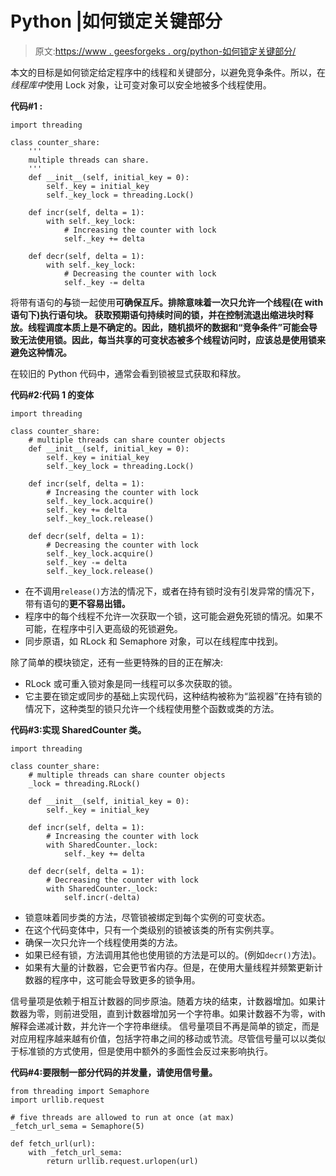 # Python |如何锁定关键部分

> 原文:[https://www . geesforgeks . org/python-如何锁定关键部分/](https://www.geeksforgeeks.org/python-how-to-lock-critical-sections/)

本文的目标是如何锁定给定程序中的线程和关键部分，以避免竞争条件。所以，在*线程库中*使用 Lock 对象，让可变对象可以安全地被多个线程使用。

**代码#1 :**

```
import threading

class counter_share:
    '''
    multiple threads can share.
    '''
    def __init__(self, initial_key = 0):
        self._key = initial_key
        self._key_lock = threading.Lock()

    def incr(self, delta = 1):
        with self._key_lock:
            # Increasing the counter with lock
            self._key += delta

    def decr(self, delta = 1):
        with self._key_lock:
            # Decreasing the counter with lock
            self._key -= delta
```

将带有语句的**与**锁一起使用**可确保互斥。排除意味着一次只允许一个线程(在 with 语句下)执行语句块。
获取预期语句持续时间的锁，并在控制流退出缩进块时释放。线程调度本质上是不确定的。因此，随机损坏的数据和“竞争条件”可能会导致无法使用锁。因此，每当共享的可变状态被多个线程访问时，应该总是使用锁来避免这种情况。**

在较旧的 Python 代码中，通常会看到锁被显式获取和释放。

**代码#2:代码 1 的变体**

```
import threading

class counter_share:
    # multiple threads can share counter objects
    def __init__(self, initial_key = 0):
        self._key = initial_key
        self._key_lock = threading.Lock()

    def incr(self, delta = 1):
        # Increasing the counter with lock
        self._key_lock.acquire()
        self._key += delta
        self._key_lock.release()

    def decr(self, delta = 1):
        # Decreasing the counter with lock
        self._key_lock.acquire()
        self._key -= delta
        self._key_lock.release()
```

*   在不调用`release()`方法的情况下，或者在持有锁时没有引发异常的情况下，带有语句的**更不容易出错。**
*   程序中的每个线程不允许一次获取一个锁，这可能会避免死锁的情况。如果不可能，在程序中引入更高级的死锁避免。
*   同步原语，如 RLock 和 Semaphore 对象，可以在线程库中找到。

除了简单的模块锁定，还有一些更特殊的目的正在解决:

*   RLock 或可重入锁对象是同一线程可以多次获取的锁。
*   它主要在锁定或同步的基础上实现代码，这种结构被称为“监视器”在持有锁的情况下，这种类型的锁只允许一个线程使用整个函数或类的方法。

**代码#3:实现 SharedCounter 类。**

```
import threading

class counter_share:
    # multiple threads can share counter objects
    _lock = threading.RLock()

    def __init__(self, initial_key = 0):
        self._key = initial_key

    def incr(self, delta = 1):
        # Increasing the counter with lock
        with SharedCounter._lock:
            self._key += delta

    def decr(self, delta = 1):
        # Decreasing the counter with lock
        with SharedCounter._lock:
            self.incr(-delta)
```

*   锁意味着同步类的方法，尽管锁被绑定到每个实例的可变状态。
*   在这个代码变体中，只有一个类级别的锁被该类的所有实例共享。
*   确保一次只允许一个线程使用类的方法。
*   如果已经有锁，方法调用其他也使用锁的方法是可以的。(例如`decr()`方法)。
*   如果有大量的计数器，它会更节省内存。但是，在使用大量线程并频繁更新计数器的程序中，这可能会导致更多的锁争用。

信号量项是依赖于相互计数器的同步原油。随着方块的结束，计数器增加。如果计数器为零，则前进受阻，直到计数器增加另一个字符串。如果计数器不为零，with 解释会递减计数，并允许一个字符串继续。
信号量项目不再是简单的锁定，而是对应用程序越来越有价值，包括字符串之间的移动或节流。尽管信号量可以以类似于标准锁的方式使用，但是使用中额外的多面性会反过来影响执行。

**代码#4:要限制一部分代码的并发量，请使用信号量。**

```
from threading import Semaphore
import urllib.request

# five threads are allowed to run at once (at max)
_fetch_url_sema = Semaphore(5)

def fetch_url(url):
    with _fetch_url_sema:
        return urllib.request.urlopen(url)
```